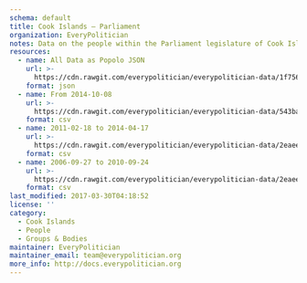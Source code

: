 ```yaml
---
schema: default
title: Cook Islands — Parliament
organization: EveryPolitician
notes: Data on the people within the Parliament legislature of Cook Islands.
resources:
  - name: All Data as Popolo JSON
    url: >-
      https://cdn.rawgit.com/everypolitician/everypolitician-data/1f7562314a72f38b5c2e233dd5becbd7410bb837/data/Cook_Islands/Parliament/ep-popolo-v1.0.json
    format: json
  - name: From 2014-10-08
    url: >-
      https://cdn.rawgit.com/everypolitician/everypolitician-data/543baba088d7c5369965fc970f41a3333c03927d/data/Cook_Islands/Parliament/term-14.csv
    format: csv
  - name: 2011-02-18 to 2014-04-17
    url: >-
      https://cdn.rawgit.com/everypolitician/everypolitician-data/2eaee2bcdbc9b6fdfcd82243416de4ab8e1464d4/data/Cook_Islands/Parliament/term-13.csv
    format: csv
  - name: 2006-09-27 to 2010-09-24
    url: >-
      https://cdn.rawgit.com/everypolitician/everypolitician-data/2eaee2bcdbc9b6fdfcd82243416de4ab8e1464d4/data/Cook_Islands/Parliament/term-12.csv
    format: csv
last_modified: 2017-03-30T04:18:52
license: ''
category:
  - Cook Islands
  - People
  - Groups & Bodies
maintainer: EveryPolitician
maintainer_email: team@everypolitician.org
more_info: http://docs.everypolitician.org
---
```

